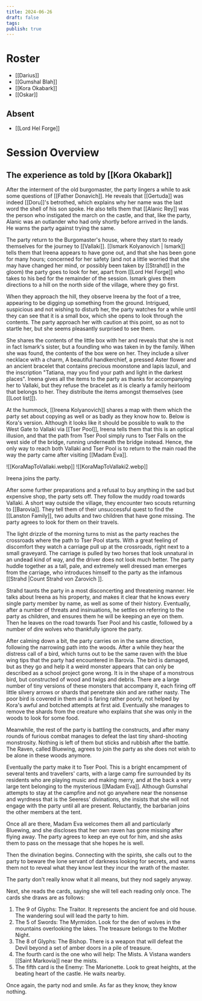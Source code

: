 ```yaml
---
title: 2024-06-26
draft: false
tags: 
publish: true
---
```


# Roster
 
- [[Darius]]
- [[Gumshal Blah]]
- [[Kora Okabark]]
- [[Oskar]]
## Absent

- [[Lord Hel Forge]]

# Session Overview

## The experience as told by [[Kora Okabark]]

After the interment of the old burgomaster, the party lingers a while to ask some questions of [[Father Donavich]]. He reveals that [[Gertuda]] was indeed [[Doru]]'s betrothed, which explains why her name was the last word the shell of his son spoke. He also tells them that [[Alanic Rey]] was the person who instigated the march on the castle, and that, like the party, Alanic was an outlander who had only shortly before arrived in the lands. He warns the party against trying the same. 

The party return to the Burgomaster's house, where they start to ready themselves for the journey to [[Vallaki]]. [[Ismark Kolyanovich | Ismark]] tells them that Ireena appears to have gone out, and that she has been gone for many hours; concerned for her safety (and not a little worried that she may have changed her mind, or possibly been taken by [[Strahd]] in the gloom) the party goes to look for her, apart from [[Lord Hel Forge]] who takes to his bed for the remainder of the session. Ismark gives them directions to a hill on the north side of the village, where they go first.

When they approach the hill, they observe Ireena by the foot of a tree, appearing to be digging up something from the ground. Intrigued, suspicious and not wishing to disturb her, the party watches for a while until they can see that it is a small box, which she opens to look through the contents. The party approach her with caution at this point, so as not to startle her, but she seems pleasantly surprised to see them. 

She shares the contents of the little box with her and reveals that she is not in fact Ismark's sister, but a foundling who was taken in by the family. When she was found, the contents of the box were on her. They include a silver necklace with a charm, A beautiful handkerchief, a pressed Aster flower and an ancient bracelet that contains precious moonstone and lapis lazuli, and the inscription "Tatiana, may you find your path and light in the darkest places". Ireena gives all the items to the party as thanks for accompanying her to Vallaki, but they refuse the bracelet as it is clearly a family heirloom that belongs to her. They distribute the items amongst themselves (see [[Loot list]]).

At the hummock, [[Ireena Kolyanovich]] shares a map with them which the party set about copying as well or as badly as they know how to. Below is Kora's version. Although it looks like it should be possible to walk to the West Gate to Vallaki  via [[Tser Pool]], Ireena tells them that this is an optical illusion, and that the path from Tser Pool simply runs to Tser Falls on the west side of the bridge, running underneath the bridge instead. Hence, the only way to reach both Vallaki and Tser Pool is to return to the main road the way the party came after visiting [[Madam Eva]].

![[KoraMapToVallaki.webp]]
![[KoraMapToVallaki2.webp]]

Ireena joins the party.

After some further preparations and a refusal to buy anything in the sad but expensive shop, the party sets off. They follow the muddy road towards Vallaki. A short way outside the village, they encounter two scouts returning to [[Barovia]]. They tell them of their unsuccessful quest to find the [[Lanston Family]], two adults and two children that have gone missing. The party agrees to look for them on their travels.

The light drizzle of the morning turns to mist as the party reaches the crossroads where the path to Tser Pool starts. With a great feeling of discomfort they watch a carriage pull up at the crossroads, right next to a small graveyard. The carriage is pulled by two horses that look unnatural in an undead kind of way, and the driver does not look much better. The party huddle together as a tall, pale, and extremely well dressed man emerges from the carriage, who introduces himself to the party as the infamous [[Strahd |Count Strahd von Zarovich ]]. 

Strahd taunts the party in a most disconcerting and threatening manner. He talks about Ireena as his property, and makes it clear that he knows every single party member by name, as well as some of their history. Eventually, after a number of threats and insinuations, he settles on referring to the party as children, and ensures them he will be keeping an eye on them. Then he leaves on the road towards Tser Pool and his castle, followed by a number of dire wolves who thankfully ignore the party.

After calming down a bit, the party carries on in the same direction, following the narrowing path into the woods. After a while they hear the distress call of a bird, which turns out to be the same raven with the blue wing tips that the party had encountered in Barovia. The bird is damaged, but as they go and help it a weird monster appears that can only be described as a school project gone wrong. It is in the shape of a monstrous bird, but constructed of wood and twigs and debris. There are a large number of tiny versions of these monsters that accompany it, each firing off little silvery arrows or shards that penetrate skin and are rather nasty. The poor bird is covered in them and is faring rather poorly, not helped by Kora's awful and botched attempts at first aid. Eventually she manages to remove the shards from the creature who explains that she was only in the woods to look for some food. 

Meanwhile, the rest of the party is battling the constructs, and after many rounds of furious combat manages to defeat the last tiny shard-shooting monstrosity. Nothing is left of them but sticks and rubbish after the battle. The Raven, called Bluewing, agrees to join the party as she does not wish to be alone in these woods anymore.

Eventually the party make it to Tser Pool. This is a bright encampment of several tents and travellers' carts, with a large camp fire surrounded by its residents who are playing music and making merry, and at the back a very large tent belonging to the mysterious [[Madam Eva]]. Although Gumshal attempts to stay at the campfire and not go anywhere near the nonsense and wyrdness that is the Seeress' divinations, she insists that she will not engage with the party until all are present. Reluctantly, the barbarian joins the other members at the tent.

Once all are there, Madam Eva welcomes them all and particularly Bluewing, and she discloses that her own raven has gone missing after flying away. The party agrees to keep an eye out for him, and she asks them to pass on the message that she hopes he is well.

Then the divination begins. Connecting with the spirits, she calls out to the party to beware the lone servant of darkness looking for secrets, and warns them not to reveal what they know lest they incur the wrath of the master. 

The party don't really know what it all means, but they nod sagely anyway.

Next, she reads the cards, saying she will tell each reading only once. The cards she draws are as follows:
1. The 9 of Glyphs: The Traitor. It represents the ancient foe and old house. The wandering soul will lead the party to him.
2. The 5 of Swords: The Myrmidon. Look for the den of wolves in the mountains overlooking the lakes. The treasure belongs to the Mother Night.
3. The 8 of Glyphs: The Bishop. There is a weapon that will defeat the Devil beyond a set of amber doors in a pile of treasure. 
4. The fourth card is the one who will help: The Mists. A Vistana wanders [[Saint Markovia]] near the mists.
5. The fifth card is the Enemy: The Marionette. Look to great heights, at the beating heart of the castle. He waits nearby.

Once again, the party nod and smile. As far as they know, they know nothing. 